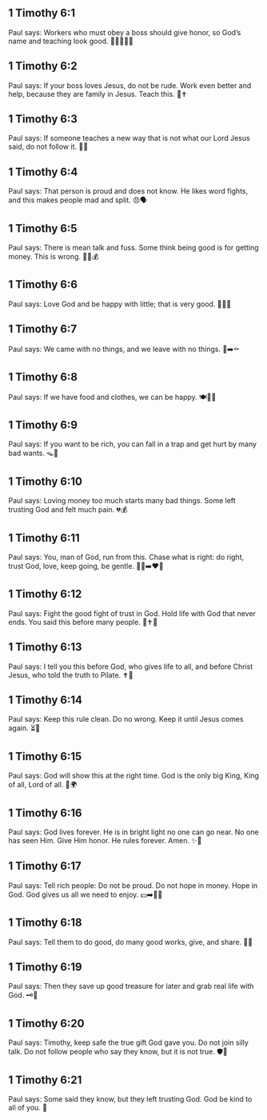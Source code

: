 ## 1 Timothy 6:1
Paul says: Workers who must obey a boss should give honor, so God’s name and teaching look good. 👷‍♀️👨‍🏭🙏
## 1 Timothy 6:2
Paul says: If your boss loves Jesus, do not be rude. Work even better and help, because they are family in Jesus. Teach this. 🤝✝️
## 1 Timothy 6:3
Paul says: If someone teaches a new way that is not what our Lord Jesus said, do not follow it. 🚫📖
## 1 Timothy 6:4
Paul says: That person is proud and does not know. He likes word fights, and this makes people mad and split. 😠🗣️
## 1 Timothy 6:5
Paul says: There is mean talk and fuss. Some think being good is for getting money. This is wrong. 💬💢💰
## 1 Timothy 6:6
Paul says: Love God and be happy with little; that is very good. 🍞👕🙂
## 1 Timothy 6:7
Paul says: We came with no things, and we leave with no things. 👶➡️⚰️
## 1 Timothy 6:8
Paul says: If we have food and clothes, we can be happy. 🍽️🧥😊
## 1 Timothy 6:9
Paul says: If you want to be rich, you can fall in a trap and get hurt by many bad wants. 🪤💸
## 1 Timothy 6:10
Paul says: Loving money too much starts many bad things. Some left trusting God and felt much pain. 💔💰
## 1 Timothy 6:11
Paul says: You, man of God, run from this. Chase what is right: do right, trust God, love, keep going, be gentle. 🏃‍♂️➡️❤️🙏
## 1 Timothy 6:12
Paul says: Fight the good fight of trust in God. Hold life with God that never ends. You said this before many people. 🥊✝️🌟
## 1 Timothy 6:13
Paul says: I tell you this before God, who gives life to all, and before Christ Jesus, who told the truth to Pilate. ✝️👑
## 1 Timothy 6:14
Paul says: Keep this rule clean. Do no wrong. Keep it until Jesus comes again. ⏳👑
## 1 Timothy 6:15
Paul says: God will show this at the right time. God is the only big King, King of all, Lord of all. 👑🌍
## 1 Timothy 6:16
Paul says: God lives forever. He is in bright light no one can go near. No one has seen Him. Give Him honor. He rules forever. Amen. ✨🙌
## 1 Timothy 6:17
Paul says: Tell rich people: Do not be proud. Do not hope in money. Hope in God. God gives us all we need to enjoy. 💵➡️🙏🙂
## 1 Timothy 6:18
Paul says: Tell them to do good, do many good works, give, and share. 👐🎁
## 1 Timothy 6:19
Paul says: Then they save up good treasure for later and grab real life with God. 🗝️💖
## 1 Timothy 6:20
Paul says: Timothy, keep safe the true gift God gave you. Do not join silly talk. Do not follow people who say they know, but it is not true. 🛡️📖
## 1 Timothy 6:21
Paul says: Some said they know, but they left trusting God. God be kind to all of you. 🙏
